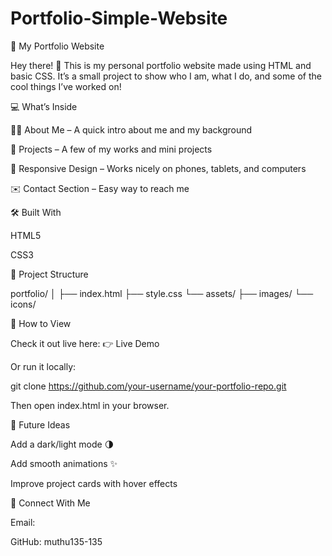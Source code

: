 # Portfolio-Simple-Website
🌟 My Portfolio Website

Hey there! 👋
This is my personal portfolio website made using HTML and basic CSS.
It’s a small project to show who I am, what I do, and some of the cool things I’ve worked on!

💻 What’s Inside

🧑‍💼 About Me – A quick intro about me and my background

🧩 Projects – A few of my works and mini projects

📱 Responsive Design – Works nicely on phones, tablets, and computers

✉️ Contact Section – Easy way to reach me


🛠️ Built With

HTML5

CSS3


📂 Project Structure

portfolio/
│
├── index.html
├── style.css
└── assets/
    ├── images/
    └── icons/

🚀 How to View

Check it out live here:
👉 Live Demo

Or run it locally:

git clone https://github.com/your-username/your-portfolio-repo.git

Then open index.html in your browser.

🌱 Future Ideas

Add a dark/light mode 🌗

Add smooth animations ✨

Improve project cards with hover effects


💬 Connect With Me

Email: 

GitHub: muthu135-135
